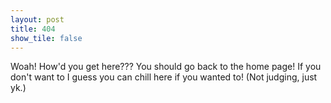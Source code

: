 ```yaml
---
layout: post
title: 404
show_tile: false
---
```


Woah! How'd you get here??? You should go back to the home page! If you don't want to I guess you can chill here if you wanted to! (Not judging, just yk.) 
